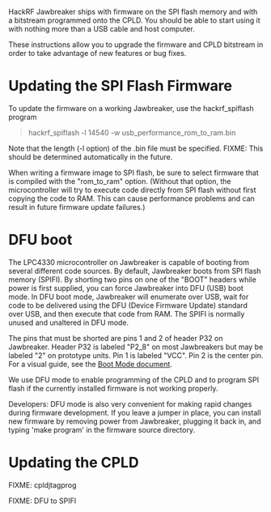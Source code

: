 HackRF Jawbreaker ships with firmware on the SPI flash memory and with a bitstream programmed onto the CPLD.  You should be able to start using it with nothing more than a USB cable and host computer.

These instructions allow you to upgrade the firmware and CPLD bitstream in order to take advantage of new features or bug fixes.

# Updating the SPI Flash Firmware

To update the firmware on a working Jawbreaker, use the hackrf_spiflash program
> hackrf_spiflash -l 14540 -w usb_performance_rom_to_ram.bin

Note that the length (-l option) of the .bin file must be specified.  FIXME: This should be determined automatically in the future.

When writing a firmware image to SPI flash, be sure to select firmware that is compiled with the "rom_to_ram" option.  (Without that option, the microcontroller will try to execute code directly from SPI flash without first copying the code to RAM.  This can cause performance problems and can result in future firmware update failures.)

# DFU boot

The LPC4330 microcontroller on Jawbreaker is capable of booting from several different code sources.  By default, Jawbreaker boots from SPI flash memory (SPIFI).  By shorting two pins on one of the "BOOT" headers while power is first supplied, you can force Jawbreaker into DFU (USB) boot mode.  In DFU boot mode, Jawbreaker will enumerate over USB, wait for code to be delivered using the DFU (Device Firmware Update) standard over USB, and then execute that code from RAM.  The SPIFI is normally unused and unaltered in DFU mode.

The pins that must be shorted are pins 1 and 2 of header P32 on Jawbreaker.  Header P32 is labeled "P2_8" on most Jawbreakers but may be labeled "2" on prototype units.  Pin 1 is labeled "VCC".  Pin 2 is the center pin.  For a visual guide, see the
[Boot Mode document]( https://github.com/mossmann/hackrf/blob/master/doc/hardware/jawbreaker_boot_mode.pdf?raw=true).

We use DFU mode to enable programming of the CPLD and to program SPI flash if the currently installed firmware is not working properly.

Developers: DFU mode is also very convenient for making rapid changes during firmware development.  If you leave a jumper in place, you can install new firmware by removing power from Jawbreaker, plugging it back in, and typing 'make program' in the firmware source directory.

# Updating the CPLD



FIXME: cpldjtagprog

FIXME: DFU to SPIFI